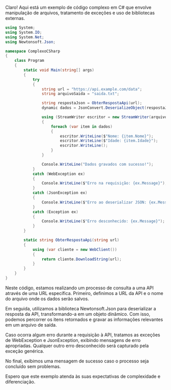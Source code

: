 Claro! Aqui está um exemplo de código complexo em C# que envolve manipulação de arquivos, tratamento de exceções e uso de bibliotecas externas.

```csharp
using System;
using System.IO;
using System.Net;
using Newtonsoft.Json;

namespace ComplexoCSharp
{
    class Program
    {
        static void Main(string[] args)
        {
            try
            {
                string url = "https://api.example.com/data";
                string arquivoSaida = "saida.txt";

                string respostaJson = ObterRespostaApi(url);
                dynamic dados = JsonConvert.DeserializeObject(respostaJson);

                using (StreamWriter escritor = new StreamWriter(arquivoSaida))
                {
                    foreach (var item in dados)
                    {
                        escritor.WriteLine($"Nome: {item.Nome}");
                        escritor.WriteLine($"Idade: {item.Idade}");
                        escritor.WriteLine();
                    }
                }

                Console.WriteLine("Dados gravados com sucesso!");
            }
            catch (WebException ex)
            {
                Console.WriteLine($"Erro na requisição: {ex.Message}");
            }
            catch (JsonException ex)
            {
                Console.WriteLine($"Erro ao deserializar JSON: {ex.Message}");
            }
            catch (Exception ex)
            {
                Console.WriteLine($"Erro desconhecido: {ex.Message}");
            }
        }

        static string ObterRespostaApi(string url)
        {
            using (var cliente = new WebClient())
            {
                return cliente.DownloadString(url);
            }
        }
    }
}
```

Neste código, estamos realizando um processo de consulta a uma API através de uma URL específica. Primeiro, definimos a URL da API e o nome do arquivo onde os dados serão salvos. 

Em seguida, utilizamos a biblioteca Newtonsoft.Json para deserializar a resposta da API, transformando-a em um objeto dinâmico. Com isso, podemos percorrer os itens retornados e gravar as informações relevantes em um arquivo de saída.

Caso ocorra algum erro durante a requisição à API, tratamos as exceções de WebException e JsonException, exibindo mensagens de erro apropriadas. Qualquer outro erro desconhecido será capturado pela exceção genérica.

No final, exibimos uma mensagem de sucesso caso o processo seja concluído sem problemas.

Espero que este exemplo atenda às suas expectativas de complexidade e diferenciação.